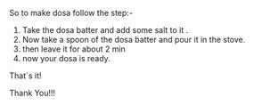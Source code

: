 So to make dosa follow the step:-

1. Take the dosa batter and add some salt to it .
2. Now take a spoon of the dosa batter and pour it in the stove.
3. then leave it for about 2 min 
4. now your dosa is ready.

That`s it!

Thank You!!!